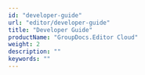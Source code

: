 ```yaml
---
id: "developer-guide"
url: "editor/developer-guide"
title: "Developer Guide"
productName: "GroupDocs.Editor Cloud"
weight: 2
description: ""
keywords: ""
---
```

